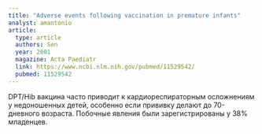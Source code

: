 ```yaml
---
title: "Adverse events following vaccination in premature infants"
analyst: amantonio
article:
  type: article
  authors: Sen
  year: 2001
  magazine: Acta Paediatr
  link: https://www.ncbi.nlm.nih.gov/pubmed/11529542/
  pubmed: 11529542
---
```


DPT/Hib вакцина часто приводит к кардиореспираторным осложнениям у недоношенных детей, особенно если прививку делают до 70-дневного возраста. Побочные явления были зарегистрированы у 38% младенцев.
